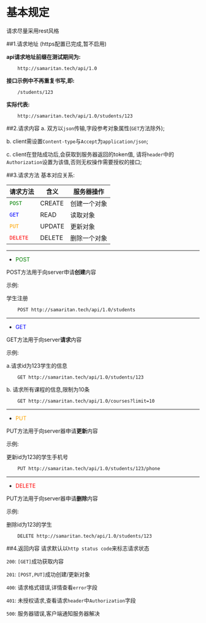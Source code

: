 # 基本规定

请求尽量采用rest风格

##1.请求地址
(https配置已完成,暂不启用)

**api请求地址前缀在测试期间为:**

        http://samaritan.tech/api/1.0
**接口示例中不再重复书写,即:**

        /students/123
**实际代表:**

        http://samaritan.tech/api/1.0/students/123

##2.请求内容
a. 双方以`json`传输,字段参考对象属性(`GET`方法除外);

b. client需设置`Content-type`与`Accept`为`application/json`;

c. client在登陆成功后,会获取到服务器返回的token值,
请将`header`中的`Authorization`设置为该值,否则无权操作需要授权的接口;

##3.请求方法
基本对应关系:


**请求方法** | **含义** | **服务器操作** 
---------|----------|--------------
<font color=green>`POST`</font>|CREATE|创建一个对象
<font color=blue>`GET`</font>|READ|读取对象
<font color=orange>`PUT`</font>|UPDATE|更新对象
<font color=red>`DELETE`</font>|DELETE|删除一个对象
---

* <font color=green>POST</font>

POST方法用于向server申请**创建**内容

示例: 

学生注册

        POST http://samaritan.tech/api/1.0/students

---
* <font color=blue>GET</font>

GET方法用于向server**请求**内容

示例:

a.请求id为123学生的信息

        GET http://samaritan.tech/api/1.0/students/123
b. 请求所有课程的信息,限制为10条

        GET http://samaritan.tech/api/1.0/courses?limit=10

---
* <font color=orange>PUT</font>

PUT方法用于向server器申请**更新**内容

示例: 

更新id为123的学生手机号

        PUT http://samaritan.tech/api/1.0/students/123/phone

---

* <font color=red>DELETE</font>

PUT方法用于向server器申请**删除**内容

示例: 

删除id为123的学生

        DELETE http://samaritan.tech/api/1.0/students/123


##4.返回内容
请求默认以`http status code`来标志请求状态

`200`: `[GET]`成功获取内容

`201`: `[POST,PUT]`成功创建/更新对象

`400`: 请求格式错误,详情查看`error`字段

`401`: 未授权请求,查看请求`header`中`Authorization`字段

`500`: 服务器错误,客户端通知服务器解决
